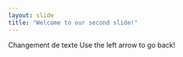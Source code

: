 ```yaml
---
layout: slide
title: "Welcome to our second slide!"
---
```

Changement de texte
Use the left arrow to go back!
